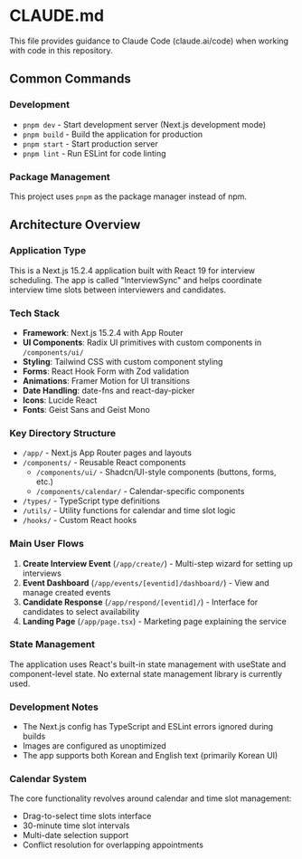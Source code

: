 # CLAUDE.md

This file provides guidance to Claude Code (claude.ai/code) when working with code in this repository.

## Common Commands

### Development
- `pnpm dev` - Start development server (Next.js development mode)
- `pnpm build` - Build the application for production
- `pnpm start` - Start production server
- `pnpm lint` - Run ESLint for code linting

### Package Management
This project uses `pnpm` as the package manager instead of npm.

## Architecture Overview

### Application Type
This is a Next.js 15.2.4 application built with React 19 for interview scheduling. The app is called "InterviewSync" and helps coordinate interview time slots between interviewers and candidates.

### Tech Stack
- **Framework**: Next.js 15.2.4 with App Router
- **UI Components**: Radix UI primitives with custom components in `/components/ui/`
- **Styling**: Tailwind CSS with custom component styling
- **Forms**: React Hook Form with Zod validation
- **Animations**: Framer Motion for UI transitions
- **Date Handling**: date-fns and react-day-picker
- **Icons**: Lucide React
- **Fonts**: Geist Sans and Geist Mono

### Key Directory Structure
- `/app/` - Next.js App Router pages and layouts
- `/components/` - Reusable React components
  - `/components/ui/` - Shadcn/UI-style components (buttons, forms, etc.)
  - `/components/calendar/` - Calendar-specific components
- `/types/` - TypeScript type definitions
- `/utils/` - Utility functions for calendar and time slot logic
- `/hooks/` - Custom React hooks

### Main User Flows
1. **Create Interview Event** (`/app/create/`) - Multi-step wizard for setting up interviews
2. **Event Dashboard** (`/app/events/[eventid]/dashboard/`) - View and manage created events
3. **Candidate Response** (`/app/respond/[eventid]/`) - Interface for candidates to select availability
4. **Landing Page** (`/app/page.tsx`) - Marketing page explaining the service

### State Management
The application uses React's built-in state management with useState and component-level state. No external state management library is currently used.

### Development Notes
- The Next.js config has TypeScript and ESLint errors ignored during builds
- Images are configured as unoptimized
- The app supports both Korean and English text (primarily Korean UI)

### Calendar System
The core functionality revolves around calendar and time slot management:
- Drag-to-select time slots interface
- 30-minute time slot intervals
- Multi-date selection support
- Conflict resolution for overlapping appointments